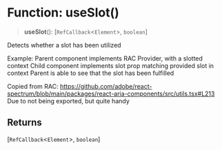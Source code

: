 # Function: useSlot()

> **useSlot**(): [`RefCallback`\<`Element`\>, `boolean`]

Detects whether a slot has been utilized

Example:
Parent component implements RAC Provider, with a slotted context
Child component implements slot prop matching provided slot in context
Parent is able to see that the slot has been fulfilled

Copied from RAC: https://github.com/adobe/react-spectrum/blob/main/packages/react-aria-components/src/utils.tsx#L213
Due to not being exported, but quite handy

## Returns

[`RefCallback`\<`Element`\>, `boolean`]
